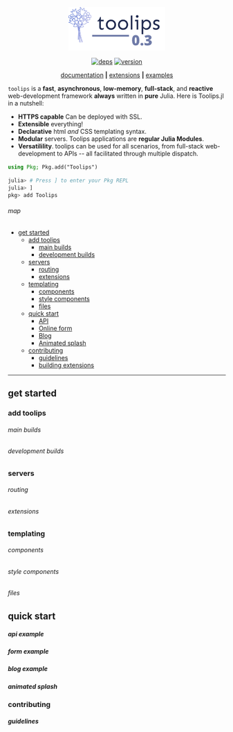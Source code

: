 <div align = "center">
  <img src="https://github.com/ChifiSource/image_dump/blob/main/toolips/toolips03.png" /img>

[![deps](https://juliahub.com/docs/Toolips/deps.svg)](https://juliahub.com/ui/Packages/Toolips/TrAr4?t=2)
[![version](https://juliahub.com/docs/Toolips/version.svg)](https://juliahub.com/ui/Packages/Toolips/TrAr4)
</br>

[documentation](https://documentation.c/toolips) **|** [extensions](https://github.com/ChifiSource#toolips-extensions) **|** [examples](https://github.com/ChifiSource/OliveNotebooks.jl/tree/main/toolips)

</div>

`toolips` is a **fast**, **asynchronous**, **low-memory**, **full-stack**, and **reactive** web-development framework **always** written in **pure** Julia. Here is Toolips.jl in a nutshell:
- **HTTPS capable** Can be deployed with SSL.
- **Extensible** everything!
- **Declarative** html *and* CSS templating syntax.
- **Modular** servers. Toolips applications are **regular Julia Modules**.
- **Versatilility**. toolips can be used for all scenarios, from full-stack web-development to APIs -- all facilitated through multiple dispatch.
```julia
using Pkg; Pkg.add("Toolips")
```
```julia
julia> # Press ] to enter your Pkg REPL
julia> ]
pkg> add Toolips
```
###### map
- [get started](#get-started)
  - [add toolips](#add-toolips)
    - [main builds](#main-builds)
    - [development builds](#development-build)
  - [servers](#basics)
    - [routing](#routing)
    - [extensions](#extensions)
  - [templating](#templating)
    - [components]()
    - [style components]()
    - [files]()
  - [quick start](#quick-start)
    - [API](#api-example)
    - [Online form](#form-example)
    - [Blog](#blog-example)
    - [Animated splash](#animated-example)
  - [contributing]()
    - [guidelines]()
    - [building extensions]()
---

## get started
### add toolips
###### main builds
###### development builds
### servers
###### routing
###### extensions
### templating
###### components
###### style components
###### files
## quick start
##### api example
##### form example
##### blog example
##### animated splash
### contributing
##### guidelines
